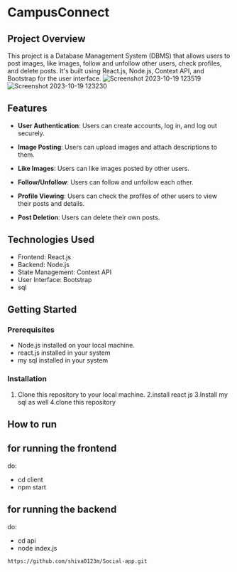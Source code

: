 # CampusConnect

## Project Overview
This project is a Database Management System (DBMS) that allows users to post images, like images, follow and unfollow other users, check profiles, and delete posts. It's built using React.js, Node.js, Context API, and Bootstrap for the user interface.
![Screenshot 2023-10-19 123519](https://github.com/shiva0123m/Social-app/assets/117260868/ba206994-8ef5-44de-bb3d-b839f023c60f)
![Screenshot 2023-10-19 123230](https://github.com/shiva0123m/Social-app/assets/117260868/80dde0dd-b752-4a95-a2e0-350caa95fa45)





## Features
- **User Authentication**: Users can create accounts, log in, and log out securely.

- **Image Posting**: Users can upload images and attach descriptions to them.

- **Like Images**: Users can like images posted by other users.

- **Follow/Unfollow**: Users can follow and unfollow each other.

- **Profile Viewing**: Users can check the profiles of other users to view their posts and details.

- **Post Deletion**: Users can delete their own posts.

## Technologies Used
- Frontend: React.js
- Backend: Node.js
- State Management: Context API
- User Interface: Bootstrap
- sql

## Getting Started

### Prerequisites
- Node.js installed on your local machine.
- react.js installed in your system
- my sql installed in your system

### Installation
1. Clone this repository to your local machine.
2.install react js
3.Install my sql as well
4.clone this repository

## How to run
 ## for running the frontend 
 do:
- cd client
- npm start
 ## for running the backend
 do:
 - cd api
 - node index.js

```bash
https://github.com/shiva0123m/Social-app.git
